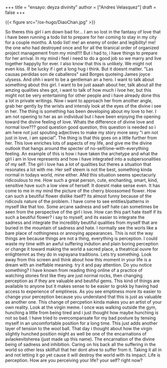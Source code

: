 +++
title = "ensayo: deyza divinity"
author = ["Andres Velasquez"]
draft = false
+++

{{< figure src="/ox-hugo/DiaoChan.jpg" >}}

So theres this girl i am down bad for...
I am so lost in the fantasy of love that i have been running a todo list to prepare for her coming to stay in my city for a couple months. A todo list! me! an enemy of order and legibility! me! the one who had destroyed once and for all the tiranical order of organized project management from my mind!!!!
But i had to, i have things to prepare for her arrival. In my mind i feel i need to do a good job so we marry and live together happyliy for ever. I also know that this is unlikely. We might not even kiss. Ill be lucky if i get a long hug i think. But it doesnt matter. "Las causas perdidas son de caballeros" said Borges quoteing James joyce ulysess. And ohh i want to be a gentleman an a hero.
I want to talk about something about this girl. I want to be just aaaah about her, talk about all the amzing qualities shes got, i want to talk of how much i lvoe her, but this might not be very entertaining for other people and i have already done this a lot in private writings. Now i want to approach her from another angle, grab her gently by the wrists and intensly look at the eyes of the divine i see in her.
The thing is something has been developing about my love to her. I am not opening to her as an individual but i have been enjoying the opening toward the divine feeling of love. Whats the difference of divine love and normal love??? good question good question, this question is needed so i am here not just spouting adjectives to make my story more sexy "i am not just in love, i am special".
The thing is that this goes on a little further from her. This love enriches lots of aspects of my life, and give me the divine outlook that hangs around the specter of no-self/one-with-everything feeling.
An example of this is how i have taken the archetype and what the girl i am in love represents and how i have integrated into a subpersonalities of my self.
The girl i love has a lot of qualities but theres a situation that resonates a lot with me. Her self steem is not the best, something kinda normal in todays world,  mine either. ANd this situation seems spectacurly ridicoulous to me. How such a great person, cute, enchanting, smart, kind, sensitive have such a low view of herself. It doesnt make sense even.
It has come to me in my mind the picture of the cherry bloossomed flower. How can such a beutiful flower dislike itself? its almost funny because of the ridicouls nature of the problem.
I have come to see entities/patterns in myself like that too. Some arcane sadness and self hate can sometimes be seen from the perspective of the girl i love. How can this part hate itself if its such a beutiful flower? i say to myself, and its easier to integrate the sadness and integrate the incredibly beutiful qualities from myself that are buried in the mountain of sadness and hate.
I normally see the worls like a bare place of nothingness or annoying appearances. This is not the way things are because things are not a thing, everything is perception. I could waste my time with an awful suffering indution and plain boring perception or change it toward making the world a sacred place, a theatrical ouvre for enlightemnt as they do in vajrayana traditions.
Lets try something. Look away from this screen and think about how this moment in your life is a dream with an ineffable meaning. try it and pay attention.
Do you notice something?
I have known from reading thing online of a practice of watching stones first like they are just normal rocks, then changing perception as if they are valuable and beutiful gems.
This kind of things are available to anyone but it makes sense to be easier to grokk by having had access  to experience of emptiness. As you see emptiness more its easier to change your perception because you understand that this is just as valuable as another one.
This change of percpetion kinda makes you an artist of your own reality.
Look at the virgin meme. I once was walking outside the gym, hunching a little from being tired and i just thought how maybe hunching is not so bad. I have tried to overcompansate for my bad posture by tensing myself in an uncomfortable position for a long time. This just adds another layer of tension to the wool ball.
That day i thought about how the virgin slightly hunched position might as well be one of the encarnations of avlaokevitsherea (just made up this name). The encarnation of the divine being of sadness and inhibition. Caring on his back all the suffering in the world so other less skillfull that her dont ahve to suffer from it. Taking it all in and not letting it go yet cause it will destroy the world with its impact.
Life is perception. How are you perceiving your life? your self? right now?
